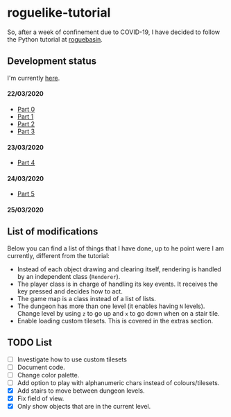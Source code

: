 # roguelike-tutorial
So, after a week of confinement due to COVID-19, I have decided to follow the Python tutorial at [roguebasin](http://www.roguebasin.com/index.php?title=Main_Page).


## Development status

I'm currently [here](http://www.roguebasin.com/index.php?title=Complete_Roguelike_Tutorial,_using_python3%2Blibtcod,_part_6).


#### 22/03/2020

* [Part 0](http://www.roguebasin.com/index.php?title=Complete_Roguelike_Tutorial,_using_python3%2Blibtcod,_part_0)
* [Part 1](http://www.roguebasin.com/index.php?title=Complete_Roguelike_Tutorial,_using_python3%2Blibtcod,_part_1)
* [Part 2](http://www.roguebasin.com/index.php?title=Complete_Roguelike_Tutorial,_using_python3%2Blibtcod,_part_2)
* [Part 3](http://www.roguebasin.com/index.php?title=Complete_Roguelike_Tutorial,_using_python3%2Blibtcod,_part_3)

#### 23/03/2020

* [Part 4](http://www.roguebasin.com/index.php?title=Complete_Roguelike_Tutorial,_using_python3%2Blibtcod,_part_4)

#### 24/03/2020

* [Part 5](http://www.roguebasin.com/index.php?title=Complete_Roguelike_Tutorial,_using_python3%2Blibtcod,_part_5)

#### 25/03/2020

## List of modifications

Below you can find a list of things that I have done, up to he point were I am currently, different from the tutorial:

- Instead of each object drawing and clearing itself, rendering is handled by an independent class (`Renderer`).
- The player class is in charge of handling its key events. It receives the key pressed and decides how to act.
- The game map is a class instead of a list of lists.
- The dungeon has more than one level (it enables having `N` levels). Change level by using `z` to go up and `x` to go down when on a stair tile.
- Enable loading custom tilesets. This is covered in the extras section.

## TODO List

- [ ] Investigate how to use custom tilesets
- [ ] Document code.
- [ ] Change color palette.
- [ ] Add option to play with alphanumeric chars instead of colours/tilesets.
- [x] Add stairs to move between dungeon levels.
- [x] Fix field of view.
- [x] Only show objects that are in the current level.

